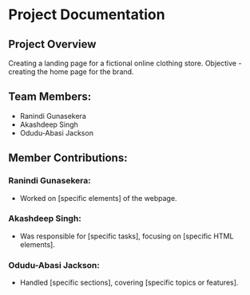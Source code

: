 # Project Documentation

## Project Overview

Creating a landing page for a fictional online clothing store. 
Objective - creating the home page for the brand.

## Team Members:
-   Ranindi Gunasekera
-   Akashdeep Singh
-   Odudu-Abasi Jackson


## Member Contributions:

### Ranindi Gunasekera:

-   Worked on [specific elements] of the webpage.

### Akashdeep Singh:

-   Was responsible for [specific tasks], focusing on [specific HTML elements].

### Odudu-Abasi Jackson:

-   Handled [specific sections], covering [specific topics or features].